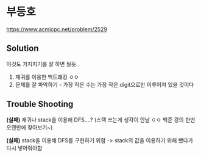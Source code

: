 # 부등호
https://www.acmicpc.net/problem/2529

## Solution
이것도 가지치기를 잘 하면 될듯.  
1. 재귀를 이용한 백트래킹 ㅇㅇ  
2. 문제를 잘 파악하기 - 가장 작은 수는 가장 작은 digit으로만 이루어져 있을 것이다
  
## Trouble Shooting
**(실패)** 재귀나 stack을 이용해 DFS....?  (스택 쓰는게 생각이 안남 ㅇㅇ 백준 강의 한번 오랜만에 찾아보기~)  
  
**(실패)** stack을 이용해 DFS를 구현하기 위함 -> stack의 값을 이용하기 위해 뺐다가 다시 넣어줘야함  
